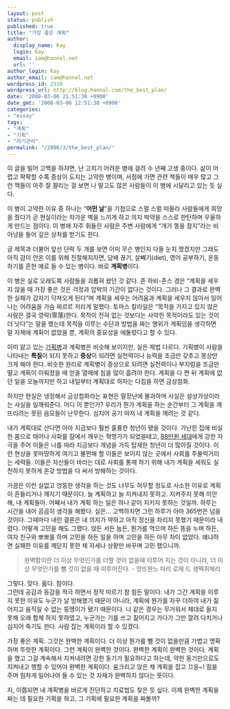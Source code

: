 ```yaml
---
layout: post
status: publish
published: true
title: "가장 좋은 계획"
author:
  display_name: Kay
  login: Kay
  email: iam@hannal.net
  url: ''
author_login: Kay
author_email: iam@hannal.net
wordpress_id: 2310
wordpress_url: http://blog.hannal.com/the_best_plan/
date: '2008-03-06 21:51:30 +0900'
date_gmt: '2008-03-06 12:51:30 +0900'
categories:
- "essay"
tags:
- "계획"
- "기획"
- "자기관리"
permalink: "/2008/3/the_best_plan/"
---
```

<p>이 글을 빌어 고백을 하자면, 난 고치기 어려운 병에 걸려 수 년째 고생 중이다. 삶이 어렵고 팍팍할 수록 증상이 도지는 고약한 병이며, 서점에 가면 관련 책들이 매우 많고 그런 책들이 아주 잘 팔리는 걸 보면 나 말고도 많은 사람들이 이 병에 시달리고 있는 듯 싶다.</p>
<p>이 병이 고약한 이유 중 하나는 “<strong>어떤 날</strong>”을 기점으로 스멀 스멀 떠올라 사람들에게 희망을 줬다가 곧 현실이라는 차가운 벽을 느끼게 하고 의지 박약을 스스로 한탄하며 우울하게 만드는 점이다. 이 병에 자주 휘둘린 사람은 주변 사람에게 “개가 똥을 참지”라는 비아냥을 들어 깊은 상처를 받기도 한다.</p>
<p>글 제목과 더불어 앞선 단락 두 개를 보면 이미 무슨 병인지 다들 눈치 챘겠지만 그래도 아직 감이 안온 이를 위해 친절해지자면, 담배 끊기, 살빼기(diet), 영어 공부하기, 운동하기를 흔한 예로 들 수 있는 병이다. 바로 <strong>계획병</strong>이다.</p>
<p>이 병은 실로 오래도록 사람들을 괴롭혀 왔던 것 같다. 존 하비-존스 경은 “계획을 세우지 않을 때 가장 좋은 것은 걱정과 압박의 기간이 없다는 것이다. 그러나 그 결과로 완벽한 실패가 갑자기 닥쳐오게 된다”며 계획을 세우는 어려움과 계획을 세우지 않아서 일어나는 어려움을 가슴 찌르르 저리게 말했다. 토마스 칼라일은 “목적을 가지고 있지 않은 사람은 결국 영락(零落)한다. 목적이 전혀 없는 것보다는 사악한 목적이라도 있는 것이 더 낫다”는 말을 했는데 목적을 이루는 수단과 방법을 짜는 행위가 계획임을 생각하면 말 자체에 계획이 없었을 뿐, 계획의 중요성을 에둘렀다고 할 수 있다.</p>
<p>이미 앓고 있는 <a href="http://blog.hannal.com/a_dreamer/">기획병</a>과 계획병은 비슷해 보이지만, 실은 제법 다르다. 기획병이 사람을 나타내는 <strong>특질</strong>이 되지 못하고 <strong>증상</strong>이 되려면 실천력이나 능력을 조금만 갖추고 몽상만 크게 해야 한다. 비슷한 원리로 계획병이 증상으로 되려면 실천력이나 부지럼을 조금만 떨고 계획이 이뤄졌을 때 얻을 열매에 침을 많이 흘려야 한다. 계획을 다 짠 뒤 계획에 없던 일을 오늘까지만 하고 내일부터 계획대로 하자는 다짐을 하면 금상첨화.</p>
<p>하지만 현실은 냉정해서 금상첨화라는 표현은 말장난에 불과하며 사실은 설상가상이라는 사실을 일깨워준다. 어디 이 뿐인가? 우리가 뭔가 계획을 하는 순간부터 그 계획을 깨뜨리려는 못된 음모들이 난무한다. 심지어 공기 마저 내 계획을 깨려는 것 같다.</p>
<p>내가 계획대로 산다면 아마 지금보다 훨씬 훌륭한 청년이 됐을 것이다. 가난한 집에 비실한 몸으로 태어나 사회를 잠에서 깨우는 혁명가가 되었을테고, <a href="http://www.google.co.kr/search?source=ig&hl=ko&rlz=&q=88만원+세대&btnG=Google+검색&meta=">88만원 세대</a>에게 강한 자극을 주어 이들은 나를 따라 지금보다 개념을 가득 탑재한 청년이 더 많아질 것이다. 이런 현상을 못마땅하게 여기고 불편해 할 이들은 보이지 않는 곳에서 사회를 주물럭거리는 세력들. 이들은 자신들이 바라는 대로 사회를 통제 하기 위해 내가 계획을 세워도 실천하지 못하게 온갖 방법을 다 써서 방해하는 것이다.</p>
<p>가끔은 이런 실없고 엉뚱한 생각을 하는 것도 너무도 허무할 정도로 사소한 이유로 계획이 흔들리거나 깨지기 때문이다. 늘 계획하고 늘 지켜내지 못하고. 지켜주지 못해 미안해, 내 계획들아. 어째서 내가 계획 하는 일은 하나 같이 지키지 못하는 것일까. 하루는 시간을 내어 곰곰히 생각을 해봤다. 실은... 고백하자면 그런 하루가 아마 365번은 넘을 것이다. 그때마다 내린 결론은 내 의지가 약하고 아직 정신을 차리지 못했기 때문이라 내렸다. 어떻게 고민을 해도 그랬다. 앉든 서든 눕든, 뭔가를 먹으며 하든 똥을 누며 하든, 여자 친구와 뽀뽀를 하며 고민을 하든 일을 하며 고민을 하든 아무 차이 없었다. 왜냐하면 실패한 이유를 깨닫지 못한 채 자세나 상황만 바꾸며 고민 했으니까.</p>
<blockquote><p>완벽함이란 더 이상 무엇인가를 더할 것이 없을때 이루어 지는 것이 아니라, 더 이상 무엇인가를 뺄 것이 없을 때 이루어진다. - 앙뜨완느 마리 로제 드 생떽쥐페리</p></blockquote>
<p>그렇다. 맞다. 옳다. 참이다.<br />
그런데 공감과 동감을 적극 하면서 정작 따르기 참 힘든 말이다. 내가 그간 계획을 이루지 못한 이유도 누군가 날 방해했기 때문이 아니라, 계획에 뭔가를 자꾸 더하여 내가 짊어지고 움직일 수 없는 뚱땡이가 됐기 때문이다. 나 같은 경우는 무거워서 제대로 들지 못해 오래 함께 하지 못하였고, 누군가는 기를 쓰고 짊어지고 가다가 그만 깔려 다치거나 심지어 죽기도 한다. 사람 잡는 계획이라 할 수 있겠다.</p>
<p>가장 좋은 계획. 그것은 완벽한 계획이다. 더 이상 뭔가를 뺄 것이 없을만큼 가볍고 명확하며 뚜렷한 계획이다. 그런 계획이 완벽한 것이다. 완벽한 계획이 완벽한 것이다. 계획을 했고 그걸 계속해서 지켜내려면 강한 동기가 필요하다고 하는데, 약한 동기만으로도 지켜내고 행할 수 있어야 완벽한 계획이다. 움크리고 앉은 채 계획을 잡고 끄응~! 힘을 주며 힘차게 일어나야 들 수 있는 것 자체가 완벽하지 않다는 뜻이다.</p>
<p>자, 이쯤되면 내 계획병을 바르게 진단하고 치료법도 찾은 듯 싶다. 이제 완벽한 계획을 짜는 데 필요한 기획을 하고, 그 기획에 필요한 계획을 짜볼까?</p>
